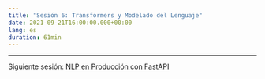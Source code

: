 ```yaml
---
title: "Sesión 6: Transformers y Modelado del Lenguaje"
date: 2021-09-21T16:00:00.000+00:00
lang: es
duration: 61min
---
```


<div>
    <CourseSummary
        description=""
        video="https://www.youtube.com/embed/b2uvWZR2Ru4"
        name="Manuel Romero"
        twitter="https://twitter.com/mrm8488"
        linkedin="https://www.linkedin.com/in/manuel-romero-cs/"
        github="https://github.com/mrm8488"
    />
</div>

---

Siguiente sesión: [NLP en Producción con FastAPI](/nlp-de-cero-a-cien/sesion-07)
